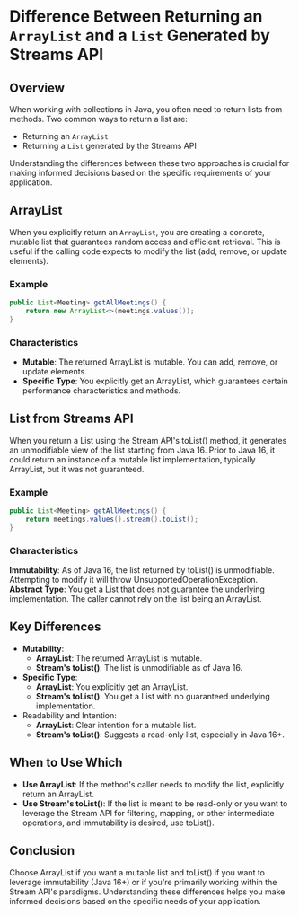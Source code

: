 # Difference Between Returning an `ArrayList` and a `List` Generated by Streams API

## Overview

When working with collections in Java, you often need to return lists from methods. Two common ways to return a list are:
- Returning an `ArrayList`
- Returning a `List` generated by the Streams API

Understanding the differences between these two approaches is crucial for making informed decisions based on the specific requirements of your application.

## ArrayList

When you explicitly return an `ArrayList`, you are creating a concrete, mutable list that guarantees random access and efficient retrieval. This is useful if the calling code expects to modify the list (add, remove, or update elements).

### Example

```java
public List<Meeting> getAllMeetings() {
    return new ArrayList<>(meetings.values());
}
```

### Characteristics
- **Mutable**: The returned ArrayList is mutable. You can add, remove, or update elements.
- **Specific Type**: You explicitly get an ArrayList, which guarantees certain performance characteristics and methods.

## List from Streams API
When you return a List using the Stream API's toList() method, it generates an unmodifiable view of the list starting from Java 16. Prior to Java 16, it could return an instance of a mutable list implementation, typically ArrayList, but it was not guaranteed.

### Example
```java
public List<Meeting> getAllMeetings() {
    return meetings.values().stream().toList();
}
```
### Characteristics
**Immutability**: As of Java 16, the list returned by toList() is unmodifiable. Attempting to modify it will throw UnsupportedOperationException.
**Abstract Type**: You get a List that does not guarantee the underlying implementation. The caller cannot rely on the list being an ArrayList.

## Key Differences
- **Mutability**:
    - **ArrayList**: The returned ArrayList is mutable.
    - **Stream's toList()**: The list is unmodifiable as of Java 16.
- **Specific Type**:
    - **ArrayList**: You explicitly get an ArrayList.
    - **Stream's toList()**: You get a List with no guaranteed underlying implementation.
- Readability and Intention:
    - **ArrayList**: Clear intention for a mutable list.
    - **Stream's toList()**: Suggests a read-only list, especially in Java 16+.

## When to Use Which
- **Use ArrayList**: If the method's caller needs to modify the list, explicitly return an ArrayList.
- **Use Stream's toList()**: If the list is meant to be read-only or you want to leverage the Stream API for filtering, mapping, or other intermediate operations, and immutability is desired, use toList().

## Conclusion
Choose ArrayList if you want a mutable list and toList() if you want to leverage immutability (Java 16+) or if you're primarily working within the Stream API's paradigms. Understanding these differences helps you make informed decisions based on the specific needs of your application.